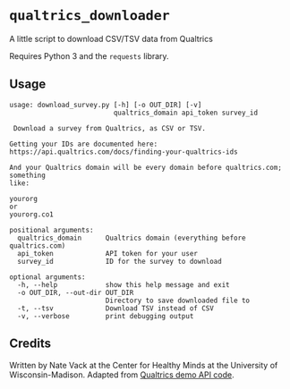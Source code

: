 # `qualtrics_downloader`
A little script to download CSV/TSV data from Qualtrics

Requires Python 3 and the `requests` library.

## Usage

```
usage: download_survey.py [-h] [-o OUT_DIR] [-v]
                          qualtrics_domain api_token survey_id

 Download a survey from Qualtrics, as CSV or TSV.

Getting your IDs are documented here:
https://api.qualtrics.com/docs/finding-your-qualtrics-ids

And your Qualtrics domain will be every domain before qualtrics.com; something
like:

yourorg
or
yourorg.co1

positional arguments:
  qualtrics_domain      Qualtrics domain (everything before qualtrics.com)
  api_token             API token for your user
  survey_id             ID for the survey to download

optional arguments:
  -h, --help            show this help message and exit
  -o OUT_DIR, --out-dir OUT_DIR
                        Directory to save downloaded file to
  -t, --tsv             Download TSV instead of CSV
  -v, --verbose         print debugging output
  ```

## Credits

Written by Nate Vack at the Center for Healthy Minds at the University of Wisconsin-Madison. Adapted from [Qualtrics demo API code](https://api.qualtrics.com/docs/getting-survey-responses-new).
